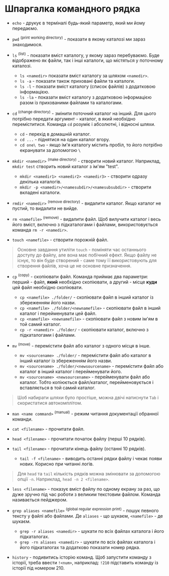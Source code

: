 # Шпаргалка командного рядка

- `echo` - друкує в терміналі будь-який параметр, який ми йому передаємо.

- `pwd` <sup>(print working directory)</sup> - показати в якому каталозі ми зараз знаходимося.

- `ls` <sup>(list)</sup> - показати вміст каталогу, у якому зараз перебуваємо. Буде відображено як файли, так і інші каталоги, що містяться у  поточному каталозі.
	- `ls <namedir>` показати вміст каталогу за шляхом `<namedir>`.
	- `ls -a` - показати також приховані файли та каталоги.
	- `ls -l` - показати вміст каталогу (список файлів) з додатковою інформацією.
	- `ls -la` - показати вміст каталогу з додатковою інформацією разом із прихованими файлами та каталогами.

- `cd` <sup>(change directory)</sup> - змінити поточний каталог на інший. Для цього потрібно передати аргумент - каталог, в який необхідно переміститися. Команда `cd` розуміє і абсолютні, і відносні шляхи.
	- `cd` - перехід в домашній каталог.
	- `cd ...` - піднятися на один каталог вгору.
	- `cd one\ two` - якщо ім'я каталогу містить пробіл, то його потрібно екранувати за допомогою `\`

- `mkdir <namedir>` <sup>(make directory)</sup> - створити новий каталог. Наприклад, `mkdir test` створить новий каталог з ім'ям "test".
	- `mkdir <namedir1> <namedir2> <namedir3>` - створити одразу декілька каталогів.
	- `mkdir -p <namedir>/<namesubdir>/<namesubsubdir>` - створити вкладені каталоги.

- `rmdir <namedir>` <sup>(remove directory)</sup> - видалити каталог. Якщо каталог не пустий, то видалити не вийде.

- `rm <namefile>` <sup>(remove)</sup> - видалити файл. Щоб вилучити каталог і весь його вміст, включно з підкаталогами і файлами, використовується команда `rm -r <namedir>`.

- `touch <namefile>` - створити порожній файл.

> Основне завдання утиліти `touch` - поміняти час останнього доступу до файлу, але вона має побічний ефект. Якщо файлу не існує, то він буде створений - саме тому її використовують для створення файлів, хоча це не основне призначення.

- `cp` <sup>(copy)</sup> - скопіювати файл. Команда приймає два параметри: перший - файл, **який** необхідно скопіювати, а другий - місце **куди** цей файл необхідно скопіювати.
	- `cp <namefile> ./folder/` - скопіювати файл в інший каталог із збереженням його назви.
	- `cp <namefile> ./folder/<newnamefile>` - скопіювати файл в інший каталог і перейменувати цей файл.
	- `cp <namefile> <newnamefile>` - скопіювати файл з новим ім'ям в той самий каталог.
	- `cp -r <namedir> ./folder/` - скопіювати каталог, включно з підкаталогами і файлами.

- `mv` <sup>(move)</sup> - перемістити файл або каталог з одного місця в інше.
	- `mv <sourcename> ./folder/` - перемістити файл або каталог в інший каталог із збереженням його назви.
	- `mv <sourcename> ./folder/<newsourcename>` - перемістити файл або каталог в інший каталог і перейменувати його.
	- `mv <sourcename> <newsourcename>` - перейменувати файл або каталог. Тобто копіюється файл/каталог, перейменовується і вставляється в той самий каталог.

> Шоб набирати шляхи було простіше, можна двічі натиснути `Tab` і скористатися автокомплітом.

- `man <name command>` <sup>(manual)</sup> - режим читання документації обранної команди.

- `cat <filename>` - прочитати файл.

- `head <filename>` - прочитати початок файлу (перші 10 рядків).

- `tail <filename>` - прочитати кінець файлу (останні 10 рядків).
	- `tail -f <filename>` - виводить останні рядки файлу і чекає появи нових. Корисно при читанні логів.

> Для `head` та `tail` кількість рядків можна змінювати за допомогою опції `-n`. Наприклад, `head -n 2 <filename>`.

- `less <filename>` - показує вміст файлу по одному екрану за раз, що дуже зручно під час роботи з великим текстовим файлом. Команда називається пейджером.

- `grep aliases <namefile>` <sup>(global regular expression print)</sup> - пошук певного тексту у файлі або файлами. Де `aliases` - що шукаєм, `<namefile>` - де шукаєм.
	- `grep -r aliases <namedir>` - шукати по всіх файлах каталога і його підкаталогах.
	- `grep -rn aliases <namedir>` - шукати по всіх файлах каталога і його підкаталогах та додатково показати номер рядка.
	
- `history` - подивитись історію команд. Щоб запустити команду з історії, треба ввести `!<num>`, наприклад: `!210` підставить команду із історії під номером 210.
